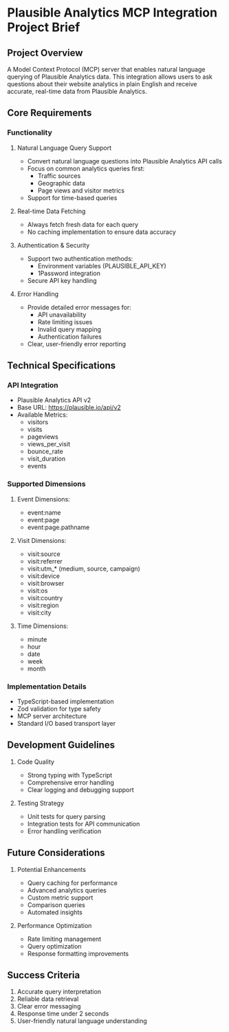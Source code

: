 # Plausible Analytics MCP Integration Project Brief

## Project Overview

A Model Context Protocol (MCP) server that enables natural language querying of Plausible Analytics data. This integration allows users to ask questions about their website analytics in plain English and receive accurate, real-time data from Plausible Analytics.

## Core Requirements

### Functionality

1. Natural Language Query Support

   - Convert natural language questions into Plausible Analytics API calls
   - Focus on common analytics queries first:
     - Traffic sources
     - Geographic data
     - Page views and visitor metrics
   - Support for time-based queries

2. Real-time Data Fetching

   - Always fetch fresh data for each query
   - No caching implementation to ensure data accuracy

3. Authentication & Security

   - Support two authentication methods:
     - Environment variables (PLAUSIBLE_API_KEY)
     - 1Password integration
   - Secure API key handling

4. Error Handling
   - Provide detailed error messages for:
     - API unavailability
     - Rate limiting issues
     - Invalid query mapping
     - Authentication failures
   - Clear, user-friendly error reporting

## Technical Specifications

### API Integration

- Plausible Analytics API v2
- Base URL: https://plausible.io/api/v2
- Available Metrics:
  - visitors
  - visits
  - pageviews
  - views_per_visit
  - bounce_rate
  - visit_duration
  - events

### Supported Dimensions

1. Event Dimensions:

   - event:name
   - event:page
   - event:page.pathname

2. Visit Dimensions:

   - visit:source
   - visit:referrer
   - visit:utm\_\* (medium, source, campaign)
   - visit:device
   - visit:browser
   - visit:os
   - visit:country
   - visit:region
   - visit:city

3. Time Dimensions:
   - minute
   - hour
   - date
   - week
   - month

### Implementation Details

- TypeScript-based implementation
- Zod validation for type safety
- MCP server architecture
- Standard I/O based transport layer

## Development Guidelines

1. Code Quality

   - Strong typing with TypeScript
   - Comprehensive error handling
   - Clear logging and debugging support

2. Testing Strategy
   - Unit tests for query parsing
   - Integration tests for API communication
   - Error handling verification

## Future Considerations

1. Potential Enhancements

   - Query caching for performance
   - Advanced analytics queries
   - Custom metric support
   - Comparison queries
   - Automated insights

2. Performance Optimization
   - Rate limiting management
   - Query optimization
   - Response formatting improvements

## Success Criteria

1. Accurate query interpretation
2. Reliable data retrieval
3. Clear error messaging
4. Response time under 2 seconds
5. User-friendly natural language understanding
